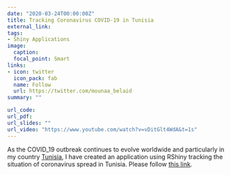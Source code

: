 ```yaml
---
date: "2020-03-24T00:00:00Z"
title: Tracking Coronavirus COVID-19 in Tunisia
external_link: 
tags:
- Shiny Applications
image: 
  caption: 
  focal_point: Smart
links:
- icon: twitter
  icon_pack: fab
  name: Follow
  url: https://twitter.com/mounaa_belaid
summary: ""

url_code: 
url_pdf: 
url_slides: ""
url_video: "https://www.youtube.com/watch?v=vDitGlt4WdA&t=1s"
---
```


As the COVID_19 outbreak continues to evolve worldwide and particularly in my country [Tunisia](https://en.wikipedia.org/wiki/Tunisia), I have created an application using RShiny tracking the situation of coronavirus spread in Tunisia. Please follow [this link](https://mounabelaid.shinyapps.io/coronavirus/).

